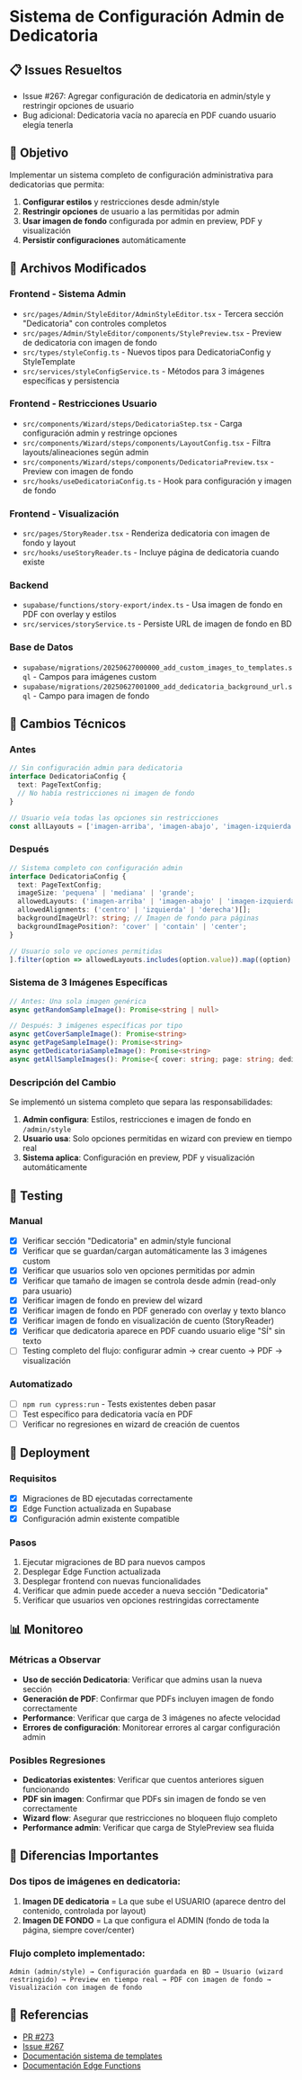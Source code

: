 # Sistema de Configuración Admin de Dedicatoria

## 📋 Issues Resueltos
- Issue #267: Agregar configuración de dedicatoria en admin/style y restringir opciones de usuario
- Bug adicional: Dedicatoria vacía no aparecía en PDF cuando usuario elegía tenerla

## 🎯 Objetivo
Implementar un sistema completo de configuración administrativa para dedicatorias que permita:
1. **Configurar estilos** y restricciones desde admin/style
2. **Restringir opciones** de usuario a las permitidas por admin
3. **Usar imagen de fondo** configurada por admin en preview, PDF y visualización
4. **Persistir configuraciones** automáticamente

## 📁 Archivos Modificados

### Frontend - Sistema Admin
- `src/pages/Admin/StyleEditor/AdminStyleEditor.tsx` - Tercera sección "Dedicatoria" con controles completos
- `src/pages/Admin/StyleEditor/components/StylePreview.tsx` - Preview de dedicatoria con imagen de fondo
- `src/types/styleConfig.ts` - Nuevos tipos para DedicatoriaConfig y StyleTemplate
- `src/services/styleConfigService.ts` - Métodos para 3 imágenes específicas y persistencia

### Frontend - Restricciones Usuario  
- `src/components/Wizard/steps/DedicatoriaStep.tsx` - Carga configuración admin y restringe opciones
- `src/components/Wizard/steps/components/LayoutConfig.tsx` - Filtra layouts/alineaciones según admin
- `src/components/Wizard/steps/components/DedicatoriaPreview.tsx` - Preview con imagen de fondo
- `src/hooks/useDedicatoriaConfig.ts` - Hook para configuración y imagen de fondo

### Frontend - Visualización
- `src/pages/StoryReader.tsx` - Renderiza dedicatoria con imagen de fondo y layout
- `src/hooks/useStoryReader.ts` - Incluye página de dedicatoria cuando existe

### Backend
- `supabase/functions/story-export/index.ts` - Usa imagen de fondo en PDF con overlay y estilos
- `src/services/storyService.ts` - Persiste URL de imagen de fondo en BD

### Base de Datos
- `supabase/migrations/20250627000000_add_custom_images_to_templates.sql` - Campos para imágenes custom
- `supabase/migrations/20250627001000_add_dedicatoria_background_url.sql` - Campo para imagen de fondo

## 🔧 Cambios Técnicos

### Antes
```typescript
// Sin configuración admin para dedicatoria
interface DedicatoriaConfig {
  text: PageTextConfig;
  // No había restricciones ni imagen de fondo
}

// Usuario veía todas las opciones sin restricciones
const allLayouts = ['imagen-arriba', 'imagen-abajo', 'imagen-izquierda', 'imagen-derecha'];
```

### Después  
```typescript
// Sistema completo con configuración admin
interface DedicatoriaConfig {
  text: PageTextConfig;
  imageSize: 'pequena' | 'mediana' | 'grande';
  allowedLayouts: ('imagen-arriba' | 'imagen-abajo' | 'imagen-izquierda' | 'imagen-derecha')[];
  allowedAlignments: ('centro' | 'izquierda' | 'derecha')[];
  backgroundImageUrl?: string; // Imagen de fondo para páginas
  backgroundImagePosition?: 'cover' | 'contain' | 'center';
}

// Usuario solo ve opciones permitidas
].filter(option => allowedLayouts.includes(option.value)).map((option) => (
```

### Sistema de 3 Imágenes Específicas
```typescript
// Antes: Una sola imagen genérica
async getRandomSampleImage(): Promise<string | null>

// Después: 3 imágenes específicas por tipo
async getCoverSampleImage(): Promise<string>
async getPageSampleImage(): Promise<string>  
async getDedicatoriaSampleImage(): Promise<string>
async getAllSampleImages(): Promise<{ cover: string; page: string; dedicatoria: string; }>
```

### Descripción del Cambio
Se implementó un sistema completo que separa las responsabilidades:
1. **Admin configura**: Estilos, restricciones e imagen de fondo en `/admin/style`
2. **Usuario usa**: Solo opciones permitidas en wizard con preview en tiempo real
3. **Sistema aplica**: Configuración en preview, PDF y visualización automáticamente

## 🧪 Testing

### Manual
- [x] Verificar sección "Dedicatoria" en admin/style funcional
- [x] Verificar que se guardan/cargan automáticamente las 3 imágenes custom
- [x] Verificar que usuarios solo ven opciones permitidas por admin
- [x] Verificar que tamaño de imagen se controla desde admin (read-only para usuario)
- [x] Verificar imagen de fondo en preview del wizard
- [x] Verificar imagen de fondo en PDF generado con overlay y texto blanco
- [x] Verificar imagen de fondo en visualización de cuento (StoryReader)
- [x] Verificar que dedicatoria aparece en PDF cuando usuario elige "SÍ" sin texto
- [ ] Testing completo del flujo: configurar admin → crear cuento → PDF → visualización

### Automatizado
- [ ] `npm run cypress:run` - Tests existentes deben pasar
- [ ] Test específico para dedicatoria vacía en PDF
- [ ] Verificar no regresiones en wizard de creación de cuentos

## 🚀 Deployment

### Requisitos
- [x] Migraciones de BD ejecutadas correctamente
- [x] Edge Function actualizada en Supabase
- [x] Configuración admin existente compatible

### Pasos
1. Ejecutar migraciones de BD para nuevos campos
2. Desplegar Edge Function actualizada
3. Desplegar frontend con nuevas funcionalidades
4. Verificar que admin puede acceder a nueva sección "Dedicatoria"
5. Verificar que usuarios ven opciones restringidas correctamente

## 📊 Monitoreo

### Métricas a Observar
- **Uso de sección Dedicatoria**: Verificar que admins usan la nueva sección
- **Generación de PDF**: Confirmar que PDFs incluyen imagen de fondo correctamente
- **Performance**: Verificar que carga de 3 imágenes no afecte velocidad
- **Errores de configuración**: Monitorear errores al cargar configuración admin

### Posibles Regresiones
- **Dedicatorias existentes**: Verificar que cuentos anteriores siguen funcionando
- **PDF sin imagen**: Confirmar que PDFs sin imagen de fondo se ven correctamente
- **Wizard flow**: Asegurar que restricciones no bloqueen flujo completo
- **Performance admin**: Verificar que carga de StylePreview sea fluida

## 🎨 Diferencias Importantes

### Dos tipos de imágenes en dedicatoria:
1. **Imagen DE dedicatoria** = La que sube el USUARIO (aparece dentro del contenido, controlada por layout)
2. **Imagen DE FONDO** = La que configura el ADMIN (fondo de toda la página, siempre cover/center)

### Flujo completo implementado:
```
Admin (admin/style) → Configuración guardada en BD → Usuario (wizard restringido) → Preview en tiempo real → PDF con imagen de fondo → Visualización con imagen de fondo
```

## 🔗 Referencias
- [PR #273](https://github.com/Customware-cl/Lacuenteria/pull/273)
- [Issue #267](https://github.com/Customware-cl/Lacuenteria/issues/267)
- [Documentación sistema de templates](/docs/tech/style-templates.md)
- [Documentación Edge Functions](/docs/tech/story-export.md)